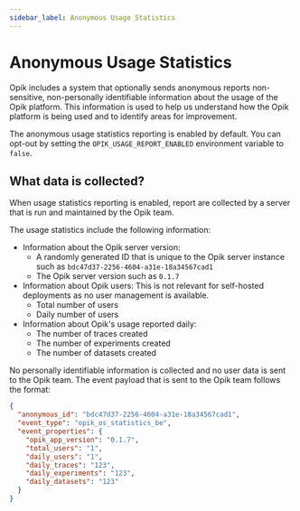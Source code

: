 ```yaml
---
sidebar_label: Anonymous Usage Statistics
---
```


# Anonymous Usage Statistics

Opik includes a system that optionally sends anonymous reports non-sensitive, non-personally identifiable information about the usage of the Opik platform. This information is used to help us understand how the Opik platform is being used and to identify areas for improvement.

The anonymous usage statistics reporting is enabled by default. You can opt-out by setting the `OPIK_USAGE_REPORT_ENABLED` environment variable to `false`.

## What data is collected?

When usage statistics reporting is enabled, report are collected by a server that is run and maintained by the Opik team.

The usage statistics include the following information:

- Information about the Opik server version:
  - A randomly generated ID that is unique to the Opik server instance such as `bdc47d37-2256-4604-a31e-18a34567cad1`
  - The Opik server version such as `0.1.7`
- Information about Opik users: This is not relevant for self-hosted deployments as no user management is available.
  - Total number of users
  - Daily number of users
- Information about Opik's usage reported daily:
  - The number of traces created
  - The number of experiments created
  - The number of datasets created

No personally identifiable information is collected and no user data is sent to the Opik team. The event payload that is sent to the Opik team follows the format:

```json
{
  "anonymous_id": "bdc47d37-2256-4604-a31e-18a34567cad1",
  "event_type": "opik_os_statistics_be",
  "event_properties": {
    "opik_app_version": "0.1.7",
    "total_users": "1",
    "daily_users": "1",
    "daily_traces": "123",
    "daily_experiments": "123",
    "daily_datasets": "123"
  }
}
```
